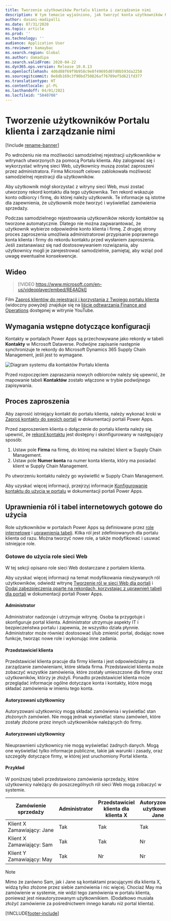 ```yaml
---
title: Tworzenie użytkowników Portalu klienta i zarządzanie nimi
description: W tym temacie wyjaśniono, jak tworzyć konta użytkowników Portalu klienta i ustawiać dla nich uprawnienia.
author: dasani-madipalli
ms.date: 07/31/2020
ms.topic: article
ms.prod: ''
ms.technology: ''
audience: Application User
ms.reviewer: kamaybac
ms.search.region: Global
ms.author: damadipa
ms.search.validFrom: 2020-04-22
ms.dyn365.ops.version: Release 10.0.13
ms.openlocfilehash: 4d6d88f69f9b958c9e8f49695d07d0b593da2258
ms.sourcegitcommit: 0e8db169c3f90bd750826af76709ef5d621fd377
ms.translationtype: HT
ms.contentlocale: pl-PL
ms.lasthandoff: 04/01/2021
ms.locfileid: "5840708"
---
```

# <a name="create-and-manage-customer-portal-users"></a>Tworzenie użytkowników Portalu klienta i zarządzanie nimi

[!include [rename-banner](~/includes/cc-data-platform-banner.md)]

Po wdrożeniu nie ma możliwości samodzielnej rejestracji użytkowników w witrynach utworzonych za pomocą Portalu klienta. Aby zalogować się i wykorzystać witrynę sieci Web, użytkownicy muszą zostać zaproszeni przez administratora. Firma Microsoft celowo zablokowała możliwość samodzielnej rejestracji dla użytkowników.

Aby użytkownik mógł skorzystać z witryny sieci Web, musi zostać utworzony rekord kontaktu dla tego użytkownika. Ten rekord wskazuje konto odbiorcy i firmę, do której należy użytkownik. Te informacje są istotne dla zapewnienia, że użytkownik może tworzyć i wyświetlać zamówienia sprzedaży.

Podczas samodzielnego rejestrowania użytkowników rekordy kontaktów są tworzone automatycznie. Dlatego nie można zagwarantować, że użytkownik wybierze odpowiednie konto klienta i firmę. Z drugiej strony proces zaproszenia umożliwia administratorowi przypisanie poprawnego konta klienta i firmy do rekordu kontaktu przed wysłaniem zaproszenia. Jeśli zastanawiasz się nad dostosowywaniem rozwiązania, aby użytkownicy mogli je zarejestrować samodzielnie, pamiętaj, aby wziąć pod uwagę ewentualne konsekwencje.

## <a name="video"></a>Wideo
> [!VIDEO https://www.microsoft.com/en-us/videoplayer/embed/RE4ADkI]

Film [Zaproś klientów do rejestracji i korzystania z Twojego portalu klienta](https://youtu.be/drGUYHX9QIQ) (widoczny powyżej) znajduje się na [liście odtwarzania Finance and Operations](https://www.youtube.com/playlist?list=PLcakwueIHoT_SYfIaPGoOhloFoCXiUSyW) dostępnej w witrynie YouTube.

## <a name="prerequisite-setup"></a>Wymagania wstępne dotyczące konfiguracji

Kontakty w portalach Power Apps są przechowywane jako rekordy w tabeli **Kontakty** w Microsoft Dataverse. Podwójne zapisanie następnie synchronizuje te rekordy do Microsoft Dynamics 365 Supply Chain Management, jeśli jest to wymagane.

![Diagram systemu dla kontaktów Portalu klienta](media/customer-portal-contacts.png "Diagram systemu dla kontaktów Portalu klienta")

Przed rozpoczęciem zapraszania nowych odbiorców należy się upewnić, że mapowanie tabeli **Kontaktów** zostało włączone w trybie podwójnego zapisywania.

## <a name="the-invitation-process"></a>Proces zaproszenia

Aby zaprosić istniejący kontakt do portalu klienta, należy wykonać kroki w [Zaproś kontakty do swoich portali](https://docs.microsoft.com/powerapps/maker/portals/configure/invite-contacts) w dokumentacji portali Power Apps.

Przed zaproszeniem klienta o dołączenie do portalu klienta należy się upewnić, że [rekord kontaktu](https://docs.microsoft.com/powerapps/maker/portals/configure/configure-contacts) jest dostępny i skonfigurowany w następujący sposób:

1. Ustaw pole **Firma** na firmę, do której ma należeć klient w Supply Chain Management.
2. Ustaw pole **Numer konta** na numer konta klienta, który ma posiadać klient w Supply Chain Management.

Po utworzeniu kontaktu należy go wyświetlić w Supply Chain Management.

Aby uzyskać więcej informacji, przejrzyj informacje [Konfigurowanie kontaktu do użycia w portalu](https://docs.microsoft.com/powerapps/maker/portals/configure/configure-contacts) w dokumentacji portali Power Apps.

## <a name="out-of-box-web-roles-and-table-permissions"></a>Uprawnienia ról i tabel internetowych gotowe do użycia

Role użytkowników w portalach Power Apps są definiowane przez [role internetowe](https://docs.microsoft.com/powerapps/maker/portals/configure/create-web-roles) i [uprawnienia tabeli](https://docs.microsoft.com/powerapps/maker/portals/configure/assign-entity-permissions). Kilka ról jest zdefiniowanych dla portalu klienta od razu. Można tworzyć nowe role, a także modyfikować i usuwać istniejące role.

### <a name="out-of-box-web-roles"></a>Gotowe do użycia role sieci Web

W tej sekcji opisano role sieci Web dostarczane z portalem klienta.

Aby uzyskać więcej informacji na temat modyfikowania nieużywanych ról użytkowników, odwiedź witrynę [Tworzenie ról w sieci Web dla portali](https://docs.microsoft.com/powerapps/maker/portals/configure/create-web-roles) i [Dodaj zabezpieczenia oparte na rekordach, korzystając z uprawnień tabeli dla portali](https://docs.microsoft.com/powerapps/maker/portals/configure/assign-entity-permissions) w dokumentacji portali Power Apps.

#### <a name="administrator"></a>Administrator

Administrator nadzoruje i utrzymuje witrynę. Osoba ta przygotuje i skonfiguruje portal klienta. Administrator utrzymuje aspekty IT i bezpieczeństwa portalu i zapewnia, że wszystko działa płynnie. Administrator może również dostosować i/lub zmienić portal, dodając nowe funkcje, tworząc nowe role i wykonując inne zadania.

#### <a name="customer-representative"></a>Przedstawiciel klienta

Przedstawiciel klienta pracuje dla firmy klienta i jest odpowiedzialny za zarządzanie zamówieniami, które składa firma. Przedstawiciel klienta może zobaczyć wszystkie zamówienia, które zostały umieszczone dla firmy oraz użytkowników, którzy je złożyli. Ponadto przedstawiciel klienta może przeglądać informacje ogólne dotyczące konta i kontakty, które mogą składać zamówienia w imieniu tego konta.

#### <a name="authorized-users"></a>Autoryzowani użytkownicy

Autoryzowani użytkownicy mogą składać zamówienia i wyświetlać stan złożonych zamówień. Nie mogą jednak wyświetlać stanu zamówień, które zostały złożone przez innych użytkowników należących do firmy.

#### <a name="unauthorized-users"></a>Autoryzowani użytkownicy

Nieuprawnieni użytkownicy nie mogą wyświetlać żadnych danych. Mogą one wyświetlać tylko informacje publiczne, takie jak warunki i zasady, oraz szczegóły dotyczące firmy, w której jest uruchomiony Portal klienta.

#### <a name="example"></a>Przykład

W poniższej tabeli przedstawiono zamówienia sprzedaży, które użytkownicy należący do poszczególnych ról sieci Web mogą zobaczyć w systemie.

| Zamówienie sprzedaży | Administrator | Przedstawiciel klienta dla klienta&nbsp;X | Autoryzowany użytkownik: Jane | Autoryzowany użytkownik: Sam | Autoryzowany użytkownik: May |
|---|---|---|---|---|---|
| Klient&nbsp;X Zamawiający:&nbsp;Jane | Tak | Tak | Tak | Nr | Nr |
| Klient&nbsp;X Zamawiający:&nbsp;Sam | Tak | Tak | Nr | Tak | Nr |
| Klient&nbsp;Y Zamawiający:&nbsp;May | Tak | Nr | Nr | Nr | Nr |

> [!NOTE]
> Mimo że zarówno Sam, jak i Jane są kontaktami pracującymi dla klienta X, widzą tylko złożone przez siebie zamówienia i nic więcej. Chociaż May ma zamówienie w systemie, nie widzi tego zamówienia w portalu klienta, ponieważ jest nieautoryzowanym użytkownikiem. (Dodatkowo musiała złożyć zamówienie za pośrednictwem innego kanału niż portal klienta).


[!INCLUDE[footer-include](../../includes/footer-banner.md)]